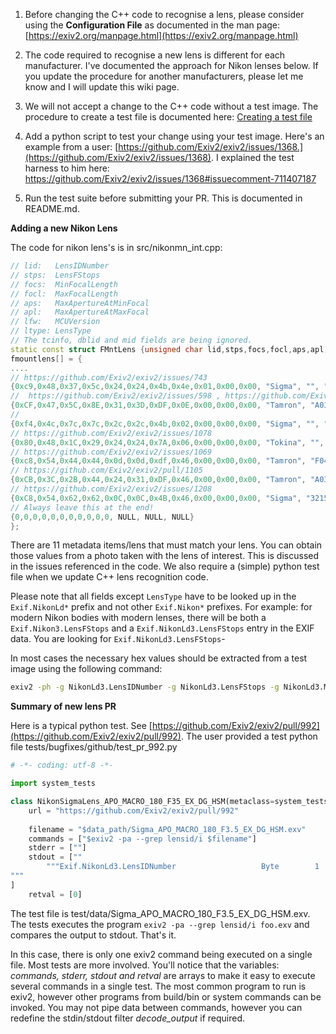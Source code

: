 1. Before changing the C++ code to recognise a lens, please consider using the **Configuration File** as documented in the man page: [https://exiv2.org/manpage.html](https://exiv2.org/manpage.html)

2. The code required to recognise a new lens is different for each manufacturer.  I've documented the approach for Nikon lenses below.  If you update the procedure for another manufacturers, please let me know and I will update this wiki page. 

3. We will not accept a change to the C++ code without a test image.  The procedure to create a test file is documented here: [Creating a test file](https://github.com/Exiv2/exiv2/wiki/Creating-a-test-file)

4. Add a python script to test your change using your test image. Here's an example from a user: [https://github.com/Exiv2/exiv2/issues/1368.](https://github.com/Exiv2/exiv2/issues/1368). I explained the test harness to him here: https://github.com/Exiv2/exiv2/issues/1368#issuecomment-711407187

5. Run the test suite before submitting your PR.  This is documented in README.md.

**Adding a new Nikon Lens**

The code for nikon lens's is in src/nikonmn_int.cpp:

```cpp
// lid:   LensIDNumber
// stps:  LensFStops
// focs:  MinFocalLength
// focl:  MaxFocalLength
// aps:   MaxApertureAtMinFocal
// apl:   MaxApertureAtMaxFocal
// lfw:   MCUVersion
// ltype: LensType
// The tcinfo, dblid and mid fields are being ignored.
static const struct FMntLens {unsigned char lid,stps,focs,focl,aps,apl,lfw, ltype, tcinfo, dblid, mid; const char *manuf, *lnumber, *lensname;}
fmountlens[] = {
....
// https://github.com/Exiv2/exiv2/issues/743
{0xc9,0x48,0x37,0x5c,0x24,0x24,0x4b,0x4e,0x01,0x00,0x00, "Sigma", "", "24-70mm F2.8 DG OS HSM Art"},
//  https://github.com/Exiv2/exiv2/issues/598 , https://github.com/Exiv2/exiv2/pull/891
{0xCF,0x47,0x5C,0x8E,0x31,0x3D,0xDF,0x0E,0x00,0x00,0x00, "Tamron", "A030", "SP 70-300mm F/4-5.6 Di VC USD"},
//
{0xf4,0x4c,0x7c,0x7c,0x2c,0x2c,0x4b,0x02,0x00,0x00,0x00, "Sigma", "", "APO Macro 180mm F3.5 EX DG HSM"},
// https://github.com/Exiv2/exiv2/issues/1078
{0x80,0x48,0x1C,0x29,0x24,0x24,0x7A,0x06,0x00,0x00,0x00, "Tokina", "", "atx-i 11-16mm F2.8 CF"},
// https://github.com/Exiv2/exiv2/issues/1069
{0xc8,0x54,0x44,0x44,0x0d,0x0d,0xdf,0x46,0x00,0x00,0x00, "Tamron", "F045", "SP 35mm f/1.4 Di USD"},
// https://github.com/Exiv2/exiv2/pull/1105
{0xCB,0x3C,0x2B,0x44,0x24,0x31,0xDF,0x46,0x00,0x00,0x00, "Tamron", "A037", "17-35mm F/2.8-4 Di OSD"},
// https://github.com/Exiv2/exiv2/issues/1208
{0xC8,0x54,0x62,0x62,0x0C,0x0C,0x4B,0x46,0x00,0x00,0x00, "Sigma", "321550", "85mm F1.4 DG HSM | A"},
// Always leave this at the end!
{0,0,0,0,0,0,0,0,0,0,0, NULL, NULL, NULL}
};
```

There are 11 metadata items/lens that must match your lens.  You can obtain those values from a photo taken with the lens of interest.  This is discussed in the issues referenced in the code.  We also require a (simple) python test file when we update C++ lens recognition code.

Please note that all fields except `LensType` have to be looked up in the `Exif.NikonLd*` prefix and not other `Exif.Nikon*` prefixes. For example: for modern Nikon bodies with modern lenses, there will be both a `Exif.Nikon3.LensFStops` and a `Exif.NikonLd3.LensFStops` entry in the EXIF data. You are looking for `Exif.NikonLd3.LensFStops`-

In most cases the necessary hex values should be extracted from a test image using the following command:

```bash
exiv2 -ph -g NikonLd3.LensIDNumber -g NikonLd3.LensFStops -g NikonLd3.MinFocalLength -g NikonLd3.MaxFocalLength -g NikonLd3.MaxApertureAtMinFocal -g NikonLd3.MaxApertureAtMaxFocal -g NikonLd3.MCUVersion -g Nikon3.LensType test.NEF
```

**Summary of new lens PR**

Here is a typical python test.  See [https://github.com/Exiv2/exiv2/pull/992](https://github.com/Exiv2/exiv2/pull/992).  The user provided a test python file tests/bugfixes/github/test_pr_992.py

```python
# -*- coding: utf-8 -*-

import system_tests

class NikonSigmaLens_APO_MACRO_180_F35_EX_DG_HSM(metaclass=system_tests.CaseMeta):
    url = "https://github.com/Exiv2/exiv2/pull/992"
    
    filename = "$data_path/Sigma_APO_MACRO_180_F3.5_EX_DG_HSM.exv"
    commands = ["$exiv2 -pa --grep lensid/i $filename"]
    stderr = [""]
    stdout = [""
        """Exif.NikonLd3.LensIDNumber                   Byte        1  Sigma APO Macro 180mm F3.5 EX DG HSM
"""
]
    retval = [0]
```

The test file is test/data/Sigma\_APO\_MACRO\_180\_F3.5\_EX\_DG\_HSM.exv.  The tests executes the program `exiv2 -pa --grep lensid/i foo.exv` and compares the output to stdout.  That's it.

In this case, there is only one exiv2 command being executed on a single file.  Most tests are more involved.  You'll notice that the variables: _commands, stderr, stdout and retval_ are arrays to make it easy to execute several commands in a single test.  The most common program to run is exiv2, however other programs from build/bin or system commands can be invoked.  You may not pipe data between commands, however you can redefine the stdin/stdout filter _decode_output_ if required.
